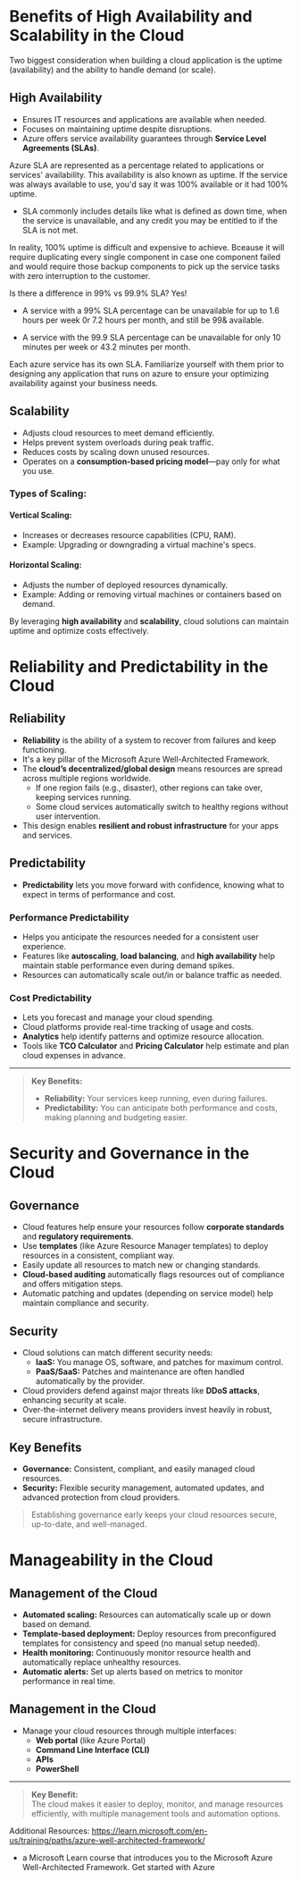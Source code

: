 # Benefits of High Availability and Scalability in the Cloud

Two biggest consideration when building a cloud application is the uptime (availability) and the ability to handle demand (or scale).

## High Availability
- Ensures IT resources and applications are available when needed.
- Focuses on maintaining uptime despite disruptions.
- Azure offers service availability guarantees through **Service Level Agreements (SLAs)**.

Azure SLA are represented as a percentage related to applications or services' availability. This availability is also known as uptime. If the service was always available to use, you'd say it was 100% available or it had 100% uptime.
- SLA commonly includes details like what is defined as down time, when the service is unavailable, and any credit you may be entitled to if the SLA is not met. 

In reality, 100% uptime is difficult and expensive to achieve. Bceause it will require duplicating every single component in case one component failed and would require those backup components to pick up the service tasks with zero interruption to the customer.

Is there a difference in 99% vs 99.9% SLA? Yes! 

- A service with a 99% SLA percentage can be unavailable for up to 1.6 hours per week 0r 7.2 hours per month, and still be 99& available.

- A service with the 99.9 SLA percentage can be unavailable for only 10 minutes per week or 43.2 minutes per month.

Each azure service has its own SLA. Familiarize yourself with them prior to designing any application that runs on azure to ensure your optimizing availability against your business needs.

## Scalability
- Adjusts cloud resources to meet demand efficiently.
- Helps prevent system overloads during peak traffic.
- Reduces costs by scaling down unused resources.
- Operates on a **consumption-based pricing model**—pay only for what you use.

### Types of Scaling:
#### Vertical Scaling:
- Increases or decreases resource capabilities (CPU, RAM).
- Example: Upgrading or downgrading a virtual machine's specs.

#### Horizontal Scaling:
- Adjusts the number of deployed resources dynamically.
- Example: Adding or removing virtual machines or containers based on demand.

By leveraging **high availability** and **scalability**, cloud solutions can maintain uptime and optimize costs effectively.




# Reliability and Predictability in the Cloud

## Reliability

- **Reliability** is the ability of a system to recover from failures and keep functioning.
- It's a key pillar of the Microsoft Azure Well-Architected Framework.
- The **cloud’s decentralized/global design** means resources are spread across multiple regions worldwide.
    - If one region fails (e.g., disaster), other regions can take over, keeping services running.
    - Some cloud services automatically switch to healthy regions without user intervention.
- This design enables **resilient and robust infrastructure** for your apps and services.

## Predictability

- **Predictability** lets you move forward with confidence, knowing what to expect in terms of performance and cost.

### Performance Predictability

- Helps you anticipate the resources needed for a consistent user experience.
- Features like **autoscaling**, **load balancing**, and **high availability** help maintain stable performance even during demand spikes.
- Resources can automatically scale out/in or balance traffic as needed.

### Cost Predictability

- Lets you forecast and manage your cloud spending.
- Cloud platforms provide real-time tracking of usage and costs.
- **Analytics** help identify patterns and optimize resource allocation.
- Tools like **TCO Calculator** and **Pricing Calculator** help estimate and plan cloud expenses in advance.

---

> **Key Benefits:**  
> - **Reliability:** Your services keep running, even during failures.  
> - **Predictability:** You can anticipate both performance and costs, making planning and budgeting easier.



# Security and Governance in the Cloud

## Governance

- Cloud features help ensure your resources follow **corporate standards** and **regulatory requirements**.
- Use **templates** (like Azure Resource Manager templates) to deploy resources in a consistent, compliant way.
- Easily update all resources to match new or changing standards.
- **Cloud-based auditing** automatically flags resources out of compliance and offers mitigation steps.
- Automatic patching and updates (depending on service model) help maintain compliance and security.

## Security

- Cloud solutions can match different security needs:
    - **IaaS:** You manage OS, software, and patches for maximum control.
    - **PaaS/SaaS:** Patches and maintenance are often handled automatically by the provider.
- Cloud providers defend against major threats like **DDoS attacks**, enhancing security at scale.
- Over-the-internet delivery means providers invest heavily in robust, secure infrastructure.

## Key Benefits

- **Governance:** Consistent, compliant, and easily managed cloud resources.
- **Security:** Flexible security management, automated updates, and advanced protection from cloud providers.

> Establishing governance early keeps your cloud resources secure, up-to-date, and well-managed.


# Manageability in the Cloud

## Management of the Cloud

- **Automated scaling:** Resources can automatically scale up or down based on demand.
- **Template-based deployment:** Deploy resources from preconfigured templates for consistency and speed (no manual setup needed).
- **Health monitoring:** Continuously monitor resource health and automatically replace unhealthy resources.
- **Automatic alerts:** Set up alerts based on metrics to monitor performance in real time.

## Management in the Cloud

- Manage your cloud resources through multiple interfaces:
    - **Web portal** (like Azure Portal)
    - **Command Line Interface (CLI)**
    - **APIs**
    - **PowerShell**

---

> **Key Benefit:**  
> The cloud makes it easier to deploy, monitor, and manage resources efficiently, with multiple management tools and automation options.



Additional Resources:
https://learn.microsoft.com/en-us/training/paths/azure-well-architected-framework/
- a Microsoft Learn course that introduces you to the Microsoft Azure Well-Architected Framework.
Get started with Azure



